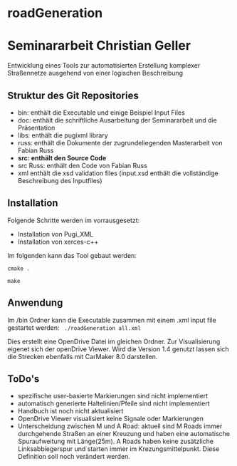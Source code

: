 # roadGeneration

# Seminararbeit Christian Geller 

Entwicklung eines Tools zur automatisierten Erstellung komplexer Straßennetze ausgehend von einer logischen Beschreibung

## Struktur des Git Repositories

* bin: enthält die Executable und einige Beispiel Input Files
* doc: enthält die schriftliche Ausarbeitung der Seminararbeit und die Präsentation
* libs: enthält die pugixml library
* russ: enthält die Dokumente der zugrundeliegenden Masterarbeit von Fabian Russ
* **src: enthält den Source Code**
* src Russ: enthält den Code von Fabian Russ
* xml enthält die xsd validation files (input.xsd enthält die vollständige Beschreibung des Inputfiles)

## Installation
Folgende Schritte werden im vorrausgesetzt:
* Installation von Pugi_XML
* Installation von xerces-c++

Im folgenden kann das Tool gebaut werden:

`cmake .`

`make ` 

## Anwendung
Im /bin Ordner kann die Executable zusammen mit einem .xml input file gestartet werden:
` ./roadGeneration all.xml`

Dies erstellt eine OpenDrive Datei im gleichen Ordner. Zur Visualisierung eigenet sich der openDrive Viewer. 
Wird die Version 1.4 genutzt lassen sich die Strecken ebenfalls mit CarMaker 8.0 darstellen.

## ToDo's
* spezifische user-basierte Markierungen sind nicht implementiert
* automatisch generierte Haltelinien/Pfeile sind nicht implementiert
* Handbuch ist noch nicht aktualisiert
* OpenDrive Viewer visualisiert keine Signale oder Markierungen
* Unterscheidung zwischen M und A Road: aktuell sind M Roads immer durchgehende Straßen an einer Kreuzung und haben eine automatische Spuraufweitung mit Länge(25m). A Roads haben keine zusätzliche Linksabbiegerspur und starten immer im Krezungsmittelpunkt. Diese Definition soll noch verändert werden.